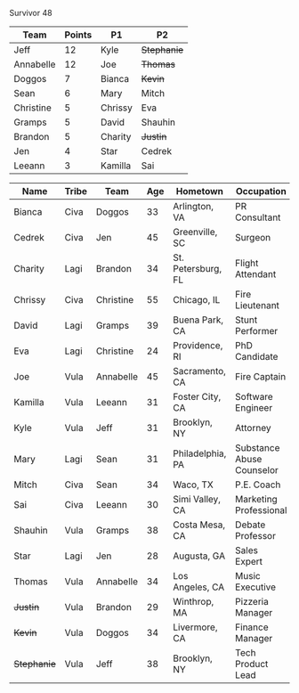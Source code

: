 Survivor 48

|Team|Points|P1|P2
| -------- | -------- | -------- | -------- |
| Jeff | 12 | Kyle | ~~Stephanie~~ |
| Annabelle | 12 | Joe | ~~Thomas~~ |
| Doggos | 7 | Bianca | ~~Kevin~~ |
| Sean | 6 | Mary | Mitch |
| Christine | 5 | Chrissy | Eva |
| Gramps | 5 | David | Shauhin |
| Brandon | 5  | Charity | ~~Justin~~ |
| Jen | 4 | Star | Cedrek |
| Leeann | 3  | Kamilla | Sai |



| Name | Tribe | Team | Age | Hometown | Occupation |
| -------- | -------- | -------- | -------- | ----- | ----- |
|Bianca|Civa| Doggos |33|Arlington, VA|PR Consultant|
|Cedrek|Civa| Jen |45|Greenville, SC|Surgeon|
|Charity|Lagi| Brandon |34|St. Petersburg, FL|Flight Attendant|
|Chrissy|Civa| Christine |55|Chicago, IL|Fire Lieutenant|
|David|Lagi| Gramps |39|Buena Park, CA|Stunt Performer|
|Eva|Lagi| Christine |24|Providence, RI|PhD Candidate|
|Joe|Vula| Annabelle |45|Sacramento, CA|Fire Captain|
|Kamilla|Vula| Leeann |31|Foster City, CA|Software Engineer|
|Kyle|Vula| Jeff |31|Brooklyn, NY|Attorney|
|Mary|Lagi| Sean |31|Philadelphia, PA|Substance Abuse Counselor|
|Mitch|Civa| Sean |34|Waco, TX|P.E. Coach|
|Sai|Civa| Leeann |30|Simi Valley, CA|Marketing Professional|
|Shauhin|Vula| Gramps |38|Costa Mesa, CA|Debate Professor |
|Star|Lagi| Jen |28|Augusta, GA|Sales Expert|
|Thomas|Vula| Annabelle |34|Los Angeles, CA|Music Executive|
|~~Justin~~|Vula| Brandon |29|Winthrop, MA|Pizzeria Manager|
|~~Kevin~~|Vula| Doggos |34|Livermore, CA|Finance Manager|
|~~Stephanie~~|Vula| Jeff |38|Brooklyn, NY|Tech Product Lead|
